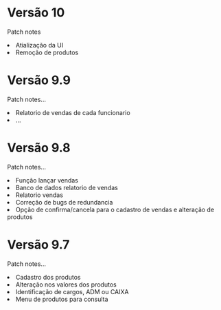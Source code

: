 <h1>Versão 10</h1>

<p>Patch notes</p>

<li>Atialização da UI</li>
<li>Remoção de produtos</li>

<h1>Versão 9.9</h1>

<p>Patch notes...</p>

<li>Relatorio de vendas de cada funcionario</li>
<li>...</li>

<h1>Versão 9.8</h1>

<p>Patch notes...</p>

<li>Função lançar vendas</li>
<li>Banco de dados relatorio de vendas</li>
<li>Relatorio vendas</li>
<li>Correção de bugs de redundancia</li>
<li>Opção de confirma/cancela para o cadastro de vendas e alteração de produtos</li>

<h1>Versão 9.7</h1>

<p>Patch notes...</p>

<li>Cadastro dos produtos</li>
<li>Alteração nos valores dos produtos</li>
<li>Identificação de cargos, ADM ou CAIXA</li>
<li>Menu de produtos para consulta</li>





